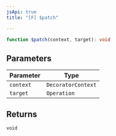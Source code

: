 ```yaml
---
jsApi: true
title: "[F] $patch"

---
```

```ts
function $patch(context, target): void
```

## Parameters

| Parameter | Type |
| ------ | ------ |
| `context` | `DecoratorContext` |
| `target` | `Operation` |

## Returns

`void`
